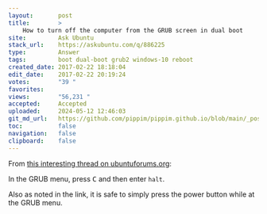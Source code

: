 ```yaml
---
layout:       post
title:        >
    How to turn off the computer from the GRUB screen in dual boot
site:         Ask Ubuntu
stack_url:    https://askubuntu.com/q/886225
type:         Answer
tags:         boot dual-boot grub2 windows-10 reboot
created_date: 2017-02-22 18:18:04
edit_date:    2017-02-22 20:19:24
votes:        "39 "
favorites:    
views:        "56,231 "
accepted:     Accepted
uploaded:     2024-05-12 12:46:03
git_md_url:   https://github.com/pippim/pippim.github.io/blob/main/_posts/2017/2017-02-22-How-to-turn-off-the-computer-from-the-GRUB-screen-in-dual-boot.md
toc:          false
navigation:   false
clipboard:    false
---
```


From [this interesting thread on ubuntuforums.org][1]:

In the GRUB menu, press <kbd>C</kbd> and then enter `halt`.

Also as noted in the link, it is safe to simply press the power button while at the GRUB menu.


  [1]: https://ubuntuforums.org/showthread.php?t=1341990&page=2
